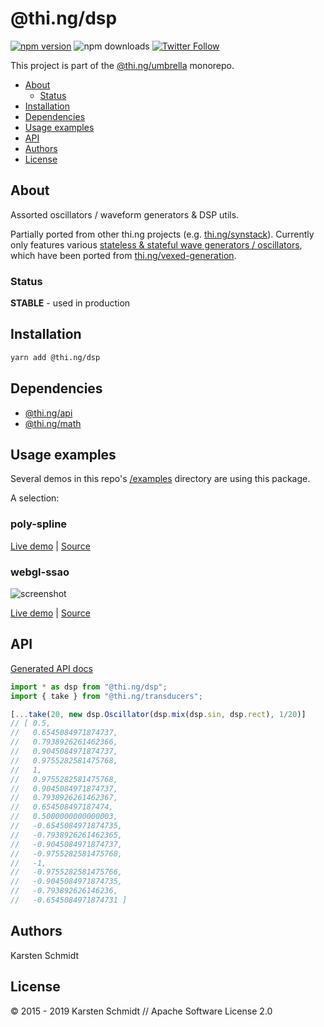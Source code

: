 <!-- This file is generated - DO NOT EDIT! -->

# @thi.ng/dsp

[![npm version](https://img.shields.io/npm/v/@thi.ng/dsp.svg)](https://www.npmjs.com/package/@thi.ng/dsp)
![npm downloads](https://img.shields.io/npm/dm/@thi.ng/dsp.svg)
[![Twitter Follow](https://img.shields.io/twitter/follow/thing_umbrella.svg?style=flat-square&label=twitter)](https://twitter.com/thing_umbrella)

This project is part of the
[@thi.ng/umbrella](https://github.com/thi-ng/umbrella/) monorepo.

- [About](#about)
  - [Status](#status)
- [Installation](#installation)
- [Dependencies](#dependencies)
- [Usage examples](#usage-examples)
- [API](#api)
- [Authors](#authors)
- [License](#license)

## About

Assorted oscillators / waveform generators & DSP utils.

Partially ported from other thi.ng projects (e.g.
[thi.ng/synstack](https://github.com/thi-ng/synstack)). Currently only
features various [stateless & stateful wave generators /
oscillators](https://github.com/thi-ng/umbrella/tree/master/packages/dsp/src/osc.ts),
which have been ported from
[thi.ng/vexed-generation](http://thi.ng/vexed-generation).

### Status

**STABLE** - used in production

## Installation

```bash
yarn add @thi.ng/dsp
```

## Dependencies

- [@thi.ng/api](https://github.com/thi-ng/umbrella/tree/master/packages/api)
- [@thi.ng/math](https://github.com/thi-ng/umbrella/tree/master/packages/math)

## Usage examples

Several demos in this repo's
[/examples](https://github.com/thi-ng/umbrella/tree/master/examples)
directory are using this package.

A selection:

### poly-spline <!-- NOTOC -->

[Live demo](https://demo.thi.ng/umbrella/poly-spline/) | [Source](https://github.com/thi-ng/umbrella/tree/master/examples/poly-spline)

### webgl-ssao <!-- NOTOC -->

![screenshot](https://raw.githubusercontent.com/thi-ng/umbrella/master/assets/examples/webgl-ssao.jpg)

[Live demo](https://demo.thi.ng/umbrella/webgl-ssao/) | [Source](https://github.com/thi-ng/umbrella/tree/master/examples/webgl-ssao)

## API

[Generated API docs](https://docs.thi.ng/umbrella/dsp/)

```ts
import * as dsp from "@thi.ng/dsp";
import { take } from "@thi.ng/transducers";

[...take(20, new dsp.Oscillator(dsp.mix(dsp.sin, dsp.rect), 1/20)]
// [ 0.5,
//   0.6545084971874737,
//   0.7938926261462366,
//   0.9045084971874737,
//   0.9755282581475768,
//   1,
//   0.9755282581475768,
//   0.9045084971874737,
//   0.7938926261462367,
//   0.654508497187474,
//   0.5000000000000003,
//   -0.6545084971874735,
//   -0.7938926261462365,
//   -0.9045084971874737,
//   -0.9755282581475768,
//   -1,
//   -0.9755282581475766,
//   -0.9045084971874735,
//   -0.793892626146236,
//   -0.6545084971874731 ]
```

## Authors

Karsten Schmidt

## License

&copy; 2015 - 2019 Karsten Schmidt // Apache Software License 2.0
